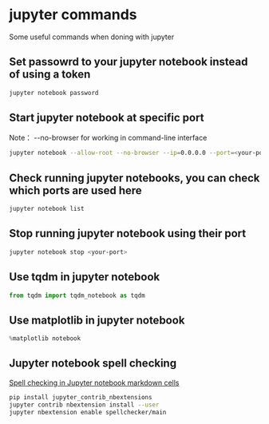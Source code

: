 # jupyter commands
Some useful commands when doning with jupyter

## Set passowrd to your jupyter notebook instead of using a token
```sh
jupyter notebook password
```

## Start jupyter notebook at specific port
Note： --no-browser for working in command-line interface
```sh
jupyter notebook --allow-root --no-browser --ip=0.0.0.0 --port=<your-port>
```

## Check running jupyter notebooks, you can check which ports are used here
```sh
jupyter notebook list
```

## Stop running jupyter notebook using their port
```sh
jupyter notebook stop <your-port>
```

## Use tqdm in jupyter notebook
```py
from tqdm import tqdm_notebook as tqdm
```

## Use matplotlib in jupyter notebook
```py
%matplotlib notebook
```

## Jupyter notebook spell checking
[Spell checking in Jupyter notebook markdown cells](http://qingkaikong.blogspot.com/2018/09/spell-checking-in-jupyter-notebook.html)
```sh
pip install jupyter_contrib_nbextensions
jupyter contrib nbextension install --user
jupyter nbextension enable spellchecker/main
```
